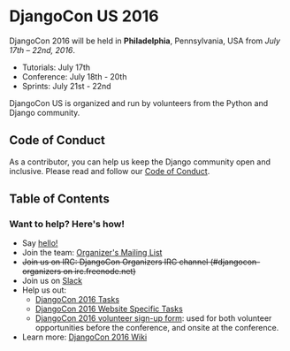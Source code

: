 # DjangoCon US 2016

DjangoCon 2016 will be held in **Philadelphia**, Pennsylvania, USA from *July 17th – 22nd, 2016*.

- Tutorials: July 17th
- Conference: July 18th - 20th
- Sprints: July 21st - 22nd

DjangoCon US is organized and run by volunteers from the Python and Django community.

## Code of Conduct

As a contributor, you can help us keep the Django community open and inclusive.
Please read and follow our [Code of Conduct](https://www.djangoproject.com/conduct/).


## Table of Contents

### Want to help? Here's how!

- Say [hello!](mailto:hello@djangocon.us)
- Join the team: [Organizer's Mailing List](https://groups.google.com/forum/#!forum/djangocon-organizers)
- ~~Join us on IRC: DjangoCon Organizers IRC channel (#djangocon-organizers on irc.freenode.net)~~
- Join us on [Slack](https://djangoconus.slack.com/)
- Help us out:
    - [DjangoCon 2016 Tasks](https://github.com/djangocon/djangocon-us-docs/issues)
    - [DjangoCon 2016 Website Specific Tasks](https://github.com/djangocon/2016.djangocon.us/issues)
    - [DjangoCon 2016 volunteer sign-up form](http://eepurl.com/bUzUfr): used for both volunteer opportunities before the conference, and onsite at the conference. 
- Learn more: [DjangoCon 2016 Wiki](https://github.com/djangocon/djangocon-us-docs/wiki)
